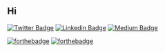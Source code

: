 ## Hi 

[![Twitter Badge](https://img.shields.io/badge/-@lfv89-1ca0f1?style=flat-square&labelColor=1ca0f1&logo=twitter&logoColor=white&link=https://twitter.com/lfv89)](https://twitter.com/lfv89) [![Linkedin Badge](https://img.shields.io/badge/lfv89-blue?style=flat-square&logo=Linkedin&logoColor=white&link=https://www.linkedin.com/in/lfv89/)](https://www.linkedin.com/in/lfv89/) [![Medium Badge](https://img.shields.io/badge/-@lfv89-03a57a?style=flat-square&labelColor=000000&logo=Medium&link=https://medium.com/@lfv89/)](https://medium.com/@lfv89/)


[![forthebadge](https://forthebadge.com/images/badges/check-it-out.svg)](https://lfv89.dev) [![forthebadge](https://forthebadge.com/images/badges/powered-by-oxygen.svg)](https://forthebadge.com)
